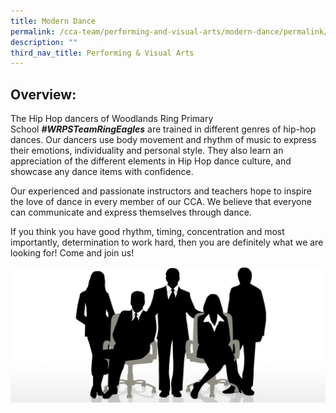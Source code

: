 ```yaml
---
title: Modern Dance
permalink: /cca-team/performing-and-visual-arts/modern-dance/permalink/
description: ""
third_nav_title: Performing & Visual Arts
---
```

Overview:
---------

The Hip Hop dancers of Woodlands Ring Primary School **_#WRPSTeamRingEagles_** are trained in different genres of hip-hop dances. Our dancers use body movement and rhythm of music to express their emotions, individuality and personal style. They also learn an appreciation of the different elements in Hip Hop dance culture, and showcase any dance items with confidence.

  

Our experienced and passionate instructors and teachers hope to inspire the love of dance in every member of our CCA. We believe that everyone can communicate and express themselves through dance.

  

If you think you have good rhythm, timing, concentration and most importantly, determination to work hard, then you are definitely what we are looking for! Come and join us!

![](/images/staff.jpg)
